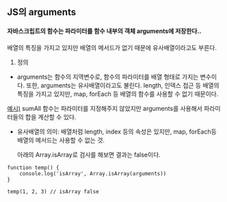 ## JS의 arguments

#### 자바스크립트의 함수는 파라미터를 함수 내부의 객체 arguments에 저장한다..
배열의 특징을 가지고 있지만 배열의 메서드가 없기 때문에 유사배열이라고도 부른다.

1) 정의
* arguments는 함수의 지역변수로, 함수의 파라미터를 배열 형태로 가지는 변수이다.
또한, arguments는 유사배열이라고도 불린다. length, 인덱스 접근 등 배열의 특징을
가지고 있지만, map, forEach 등 배열의 함수를 사용할 수 없기 때문이다.

[예시)](./src/01_arg.js)
sumAll 함수는 파라미터를 지정해주지 않았지만 arguments를 사용해서 파라미터들의 합을 계산할 수 있다.

* 유사배열의 의미: 
    배열처럼 length, index 등의 속성은 있지만, map, forEach등 배열의 메서드는 사용할 수 없는 것.

    아래의 Array.isArray로 검사를 해보면 결과는 false이다.

```JS
function temp() {
    console.log('isArray', Array.isArray(arguments))
}

temp(1, 2, 3) // isArray false
```